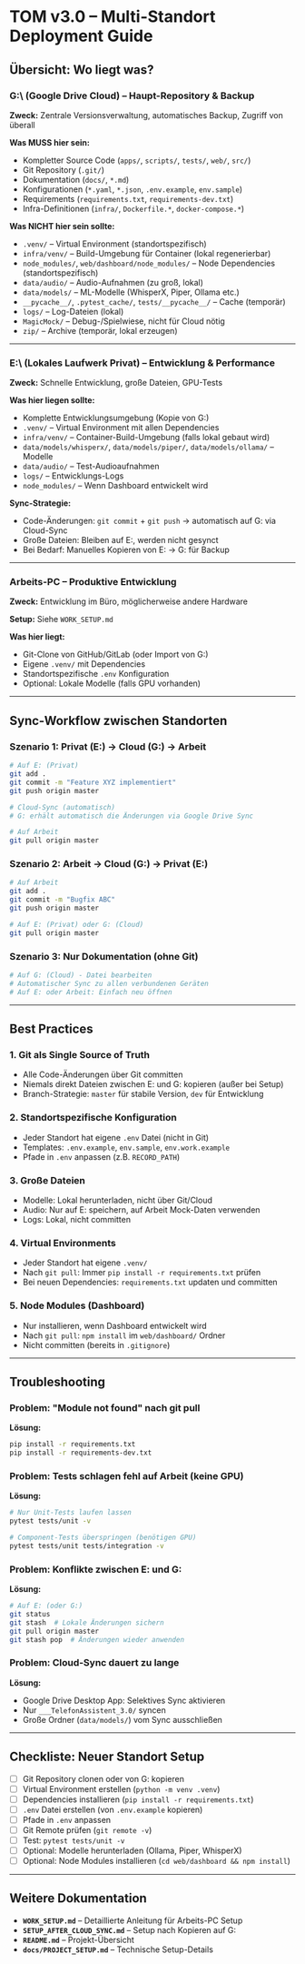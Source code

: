 # TOM v3.0 – Multi-Standort Deployment Guide

## Übersicht: Wo liegt was?

### G:\ (Google Drive Cloud) – **Haupt-Repository & Backup**
**Zweck:** Zentrale Versionsverwaltung, automatisches Backup, Zugriff von überall

**Was MUSS hier sein:**
- Kompletter Source Code (`apps/`, `scripts/`, `tests/`, `web/`, `src/`)
- Git Repository (`.git/`)
- Dokumentation (`docs/`, `*.md`)
- Konfigurationen (`*.yaml`, `*.json`, `.env.example`, `env.sample`)
- Requirements (`requirements.txt`, `requirements-dev.txt`)
- Infra-Definitionen (`infra/`, `Dockerfile.*`, `docker-compose.*`)

**Was NICHT hier sein sollte:**
- `.venv/` – Virtual Environment (standortspezifisch)
- `infra/venv/` – Build-Umgebung für Container (lokal regenerierbar)
- `node_modules/`, `web/dashboard/node_modules/` – Node Dependencies (standortspezifisch)
- `data/audio/` – Audio-Aufnahmen (zu groß, lokal)
- `data/models/` – ML-Modelle (WhisperX, Piper, Ollama etc.)
- `__pycache__/`, `.pytest_cache/`, `tests/__pycache__/` – Cache (temporär)
- `logs/` – Log-Dateien (lokal)
- `MagicMock/` – Debug-/Spielwiese, nicht für Cloud nötig
- `zip/` – Archive (temporär, lokal erzeugen)

---

### E:\ (Lokales Laufwerk Privat) – **Entwicklung & Performance**
**Zweck:** Schnelle Entwicklung, große Dateien, GPU-Tests

**Was hier liegen sollte:**
- Komplette Entwicklungsumgebung (Kopie von G:)
- `.venv/` – Virtual Environment mit allen Dependencies
- `infra/venv/` – Container-Build-Umgebung (falls lokal gebaut wird)
- `data/models/whisperx/`, `data/models/piper/`, `data/models/ollama/` – Modelle
- `data/audio/` – Test-Audioaufnahmen
- `logs/` – Entwicklungs-Logs
- `node_modules/` – Wenn Dashboard entwickelt wird

**Sync-Strategie:**
- Code-Änderungen: `git commit` + `git push` → automatisch auf G: via Cloud-Sync
- Große Dateien: Bleiben auf E:, werden nicht gesynct
- Bei Bedarf: Manuelles Kopieren von E: → G: für Backup

---

### Arbeits-PC – **Produktive Entwicklung**
**Zweck:** Entwicklung im Büro, möglicherweise andere Hardware

**Setup:** Siehe `WORK_SETUP.md`

**Was hier liegt:**
- Git-Clone von GitHub/GitLab (oder Import von G:)
- Eigene `.venv/` mit Dependencies
- Standortspezifische `.env` Konfiguration
- Optional: Lokale Modelle (falls GPU vorhanden)

---

## Sync-Workflow zwischen Standorten

### Szenario 1: Privat (E:) → Cloud (G:) → Arbeit

```bash
# Auf E: (Privat)
git add .
git commit -m "Feature XYZ implementiert"
git push origin master

# Cloud-Sync (automatisch)
# G: erhält automatisch die Änderungen via Google Drive Sync

# Auf Arbeit
git pull origin master
```

### Szenario 2: Arbeit → Cloud (G:) → Privat (E:)

```bash
# Auf Arbeit
git add .
git commit -m "Bugfix ABC"
git push origin master

# Auf E: (Privat) oder G: (Cloud)
git pull origin master
```

### Szenario 3: Nur Dokumentation (ohne Git)

```bash
# Auf G: (Cloud) - Datei bearbeiten
# Automatischer Sync zu allen verbundenen Geräten
# Auf E: oder Arbeit: Einfach neu öffnen
```

---

## Best Practices

### 1. Git als Single Source of Truth
- Alle Code-Änderungen über Git committen
- Niemals direkt Dateien zwischen E: und G: kopieren (außer bei Setup)
- Branch-Strategie: `master` für stabile Version, `dev` für Entwicklung

### 2. Standortspezifische Konfiguration
- Jeder Standort hat eigene `.env` Datei (nicht in Git)
- Templates: `.env.example`, `env.sample`, `env.work.example`
- Pfade in `.env` anpassen (z.B. `RECORD_PATH`)

### 3. Große Dateien
- Modelle: Lokal herunterladen, nicht über Git/Cloud
- Audio: Nur auf E: speichern, auf Arbeit Mock-Daten verwenden
- Logs: Lokal, nicht committen

### 4. Virtual Environments
- Jeder Standort hat eigene `.venv/`
- Nach `git pull`: Immer `pip install -r requirements.txt` prüfen
- Bei neuen Dependencies: `requirements.txt` updaten und committen

### 5. Node Modules (Dashboard)
- Nur installieren, wenn Dashboard entwickelt wird
- Nach `git pull`: `npm install` im `web/dashboard/` Ordner
- Nicht committen (bereits in `.gitignore`)

---

## Troubleshooting

### Problem: "Module not found" nach git pull
**Lösung:**
```bash
pip install -r requirements.txt
pip install -r requirements-dev.txt
```

### Problem: Tests schlagen fehl auf Arbeit (keine GPU)
**Lösung:**
```bash
# Nur Unit-Tests laufen lassen
pytest tests/unit -v

# Component-Tests überspringen (benötigen GPU)
pytest tests/unit tests/integration -v
```

### Problem: Konflikte zwischen E: und G:
**Lösung:**
```bash
# Auf E: (oder G:)
git status
git stash  # Lokale Änderungen sichern
git pull origin master
git stash pop  # Änderungen wieder anwenden
```

### Problem: Cloud-Sync dauert zu lange
**Lösung:**
- Google Drive Desktop App: Selektives Sync aktivieren
- Nur `___TelefonAssistent_3.0/` syncen
- Große Ordner (`data/models/`) vom Sync ausschließen

---

## Checkliste: Neuer Standort Setup

- [ ] Git Repository clonen oder von G: kopieren
- [ ] Virtual Environment erstellen (`python -m venv .venv`)
- [ ] Dependencies installieren (`pip install -r requirements.txt`)
- [ ] `.env` Datei erstellen (von `.env.example` kopieren)
- [ ] Pfade in `.env` anpassen
- [ ] Git Remote prüfen (`git remote -v`)
- [ ] Test: `pytest tests/unit -v`
- [ ] Optional: Modelle herunterladen (Ollama, Piper, WhisperX)
- [ ] Optional: Node Modules installieren (`cd web/dashboard && npm install`)

---

## Weitere Dokumentation

- **`WORK_SETUP.md`** – Detaillierte Anleitung für Arbeits-PC Setup
- **`SETUP_AFTER_CLOUD_SYNC.md`** – Setup nach Kopieren auf G:
- **`README.md`** – Projekt-Übersicht
- **`docs/PROJECT_SETUP.md`** – Technische Setup-Details


